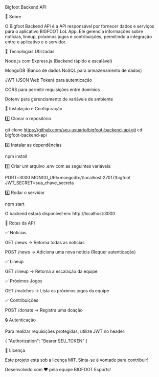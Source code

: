 Bigfoot Backend API

📌 Sobre

O Bigfoot Backend API é a API responsável por fornecer dados e serviços para o aplicativo BIGFOOT LoL App. Ele gerencia informações sobre notícias, lineup, próximos jogos e contribuições, permitindo a integração entre o aplicativo e o servidor.

🚀 Tecnologias Utilizadas

Node.js com Express.js (Backend rápido e escalável)

MongoDB (Banco de dados NoSQL para armazenamento de dados)

JWT (JSON Web Token) para autenticação

CORS para permitir requisições entre domínios

Dotenv para gerenciamento de variáveis de ambiente

🔧 Instalação e Configuração

1️⃣ Clonar o repositório

git clone https://github.com/seu-usuario/bigfoot-backend-api.git
cd bigfoot-backend-api

2️⃣ Instalar as dependências

npm install

3️⃣ Criar um arquivo .env com as seguintes variáveis:

PORT=3000
MONGO_URI=mongodb://localhost:27017/bigfoot
JWT_SECRET=sua_chave_secreta

4️⃣ Rodar o servidor

npm start

O backend estará disponível em: http://localhost:3000

📡 Rotas da API

✅ Notícias

GET /news → Retorna todas as notícias

POST /news → Adiciona uma nova notícia (Requer autenticação)

✅ Lineup

GET /lineup → Retorna a escalação da equipe

✅ Próximos Jogos

GET /matches → Lista os próximos jogos da equipe

✅ Contribuições

POST /donate → Registra uma doação

🔒 Autenticação

Para realizar requisições protegidas, utilize JWT no header:

{
  "Authorization": "Bearer SEU_TOKEN"
}

📜 Licença

Este projeto está sob a licença MIT. Sinta-se à vontade para contribuir!

Desenvolvido com ❤️ pela equipe BIGFOOT Esports!
